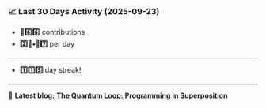 <!--START_STATS-->
### 📈 Last 30 Days Activity (2025-09-23)  
- **🎱6️⃣6️⃣** contributions  
- **2️⃣🎱•🎱7️⃣** per day
---
- **1️⃣1️⃣5️⃣** day streak!
---
📝 **Latest blog:** [**The Quantum Loop: Programming in Superposition**](https://andriak.com/blog/quantum-loop)
<!--END_STATS-->
